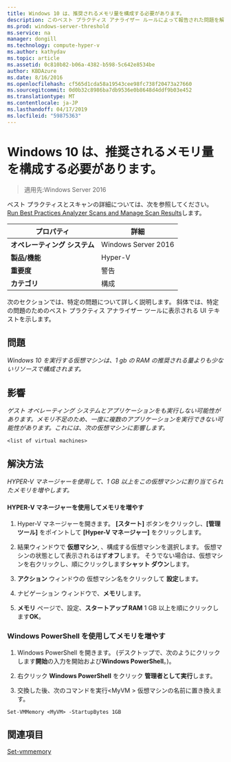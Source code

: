 ```yaml
---
title: Windows 10 は、推奨されるメモリ量を構成する必要があります。
description: このベスト プラクティス アナライザー ルールによって報告された問題を解決する方法を説明します。
ms.prod: windows-server-threshold
ms.service: na
manager: dongill
ms.technology: compute-hyper-v
ms.author: kathydav
ms.topic: article
ms.assetid: 0c810b82-b06a-4382-b598-5c642e8534be
author: KBDAzure
ms.date: 8/16/2016
ms.openlocfilehash: cf565d1cda58a19543cee98fc738f20473a27660
ms.sourcegitcommit: 0d0b32c8986ba7db9536e0b8648d4ddf9b03e452
ms.translationtype: MT
ms.contentlocale: ja-JP
ms.lasthandoff: 04/17/2019
ms.locfileid: "59875363"
---
```

# <a name="windows-10-should-be-configured-with-the-recommended-amount-of-memory"></a>Windows 10 は、推奨されるメモリ量を構成する必要があります。

>適用先:Windows Server 2016

ベスト プラクティスとスキャンの詳細については、次を参照してください。 [Run Best Practices Analyzer Scans and Manage Scan Results](https://go.microsoft.com/fwlink/p/?LinkID=223177)します。  
  
|プロパティ|詳細|  
|-|-|  
|**オペレーティング システム**|Windows Server 2016|  
|**製品/機能**|Hyper-V|  
|**重要度**|警告|  
|**カテゴリ**|構成|  
  
次のセクションでは、特定の問題について詳しく説明します。 斜体では、特定の問題のためのベスト プラクティス アナライザー ツールに表示される UI テキストを示します。  
  
## <a name="issue"></a>**問題**  
*Windows 10 を実行する仮想マシンは、1 gb の RAM の推奨される量よりも少ないリソースで構成されます。*  
  
## <a name="impact"></a>**影響**  
*ゲスト オペレーティング システムとアプリケーションをも実行しない可能性があります。メモリ不足のため、一度に複数のアプリケーションを実行できない可能性があります。これには、次の仮想マシンに影響します。*  
```  
<list of virtual machines>  
```  
## <a name="resolution"></a>**解決方法**  
*HYPER-V マネージャーを使用して、1 GB 以上をこの仮想マシンに割り当てられたメモリを増やします。*  
  
#### <a name="increase-the-memory-using-hyper-v-manager"></a>HYPER-V マネージャーを使用してメモリを増やす  
  
1.  Hyper-V マネージャーを開きます。 **[スタート]** ボタンをクリックし、**[管理ツール]** をポイントして **[Hyper-V マネージャー]** をクリックします。  
  
2.  結果ウィンドウで  **仮想マシン**, 、構成する仮想マシンを選択します。 仮想マシンの状態として表示されるはず**オフ**します。 そうでない場合は、仮想マシンを右クリックし、順にクリックします**シャット ダウン**します。  
  
3.  **アクション** ウィンドウの 仮想マシン名をクリックして **設定**します。  
  
4.  ナビゲーション ウィンドウで、**メモリ**します。  
  
5.  **メモリ** ページで、設定、**スタートアップ RAM** 1 GB 以上を順にクリックします**OK**。  
  
### <a name="increase-the-memory-using-windows-powershell"></a>Windows PowerShell を使用してメモリを増やす  
  
1.  Windows PowerShell を開きます。 (デスクトップで、次のようにクリックします**開始**の入力を開始および**Windows PowerShell**。)。  
  
2.  右クリック **Windows PowerShell**  をクリック **管理者として実行**します。  
  
3.  交換した後、次のコマンドを実行\<MyVM > 仮想マシンの名前に置き換えます。  
  
```  
Set-VMMemory <MyVM> -StartupBytes 1GB  
```  
  
## <a name="see-also"></a>関連項目  
[Set-vmmemory](https://technet.microsoft.com/library/hh848572.aspx)  
  


